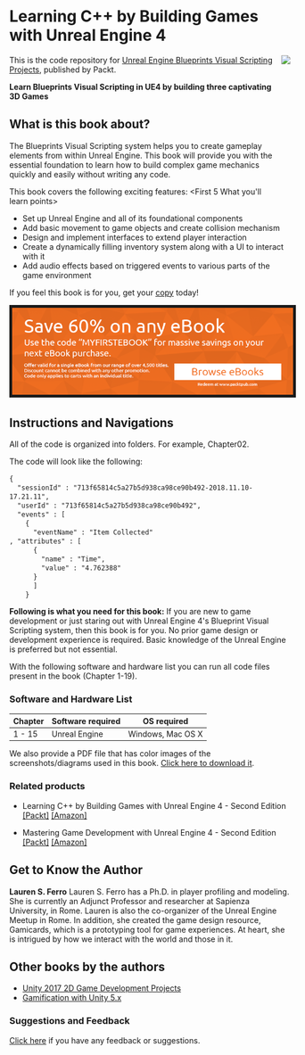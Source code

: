 # Learning C++ by Building Games with Unreal Engine 4

<a href="https://www.packtpub.com/game-development/unreal-engine-blueprints-visual-scripting-projects?utm_source=github&utm_medium=repository&utm_campaign=9781789532425"><img src="https://www.packtpub.com/sites/default/files/9781789532425_cover.png" height="256px" align="right"></a>

This is the code repository for [Unreal Engine Blueprints Visual Scripting Projects](https://www.packtpub.com/game-development/unreal-engine-blueprints-visual-scripting-projects?utm_source=github&utm_medium=repository&utm_campaign=9781789532425), published by Packt.

**Learn Blueprints Visual Scripting in UE4 by building three captivating 3D Games**

## What is this book about?
The Blueprints Visual Scripting system helps you to create gameplay elements from within Unreal Engine. This book will provide you with the essential foundation to learn how to build complex game mechanics quickly and easily without writing any code.

This book covers the following exciting features: <First 5 What you'll learn points>
* Set up Unreal Engine and all of its foundational components
* Add basic movement to game objects and create collision mechanism
* Design and implement interfaces to extend player interaction
* Create a dynamically filling inventory system along with a UI to interact with it
* Add audio effects based on triggered events to various parts of the game environment

If you feel this book is for you, get your [copy](https://www.amazon.com/dp/1789532426) today!

<a href="https://www.packtpub.com/?utm_source=github&utm_medium=banner&utm_campaign=GitHubBanner"><img src="https://raw.githubusercontent.com/PacktPublishing/GitHub/master/GitHub.png" 
alt="https://www.packtpub.com/" border="5" /></a>


## Instructions and Navigations
All of the code is organized into folders. For example, Chapter02.

The code will look like the following:
```
{
  "sessionId" : "713f65814c5a27b5d938ca98ce90b492-2018.11.10-17.21.11",
  "userId" : "713f65814c5a27b5d938ca98ce90b492",
  "events" : [
    {
      "eventName" : "Item Collected"
, "attributes" : [
      {
        "name" : "Time",
        "value" : "4.762388"
      }
      ]
    }
```

**Following is what you need for this book:**
If you are new to game development or just staring out with Unreal Engine 4's Blueprint Visual Scripting system, then this book is for you. No prior game design or development experience is required. Basic knowledge of the Unreal Engine is preferred but not essential.

With the following software and hardware list you can run all code files present in the book (Chapter 1-19).

### Software and Hardware List

| Chapter  | Software required                   | OS required                        |
| -------- | ------------------------------------| -----------------------------------|
| 1 - 15   | Unreal Engine                       | Windows, Mac OS X |


We also provide a PDF file that has color images of the screenshots/diagrams used in this book. [Click here to download it](https://www.packtpub.com/sites/default/files/downloads/9781789532425_ColorImages.pdf).

### Related products <Other books you may enjoy>
* Learning C++ by Building Games with Unreal Engine 4 - Second Edition [[Packt]](https://www.packtpub.com/game-development/learning-c-building-games-unreal-engine-4-second-edition?utm_source=github&utm_medium=repository&utm_campaign=9781788476249) [[Amazon]](https://www.amazon.com/dp/1788476247)

* Mastering Game Development with Unreal Engine 4 - Second Edition [[Packt]](https://www.packtpub.com/game-development/mastering-game-development-unreal-engine-4-second-edition?utm_source=github&utm_medium=repository&utm_campaign=9781788991445) [[Amazon]](https://www.amazon.com/dp/1788991443)

## Get to Know the Author
**Lauren S. Ferro**
Lauren S. Ferro has a Ph.D. in player profiling and modeling. She is currently an Adjunct Professor and researcher at Sapienza University, in Rome. Lauren is also the co-organizer of the Unreal Engine Meetup in Rome. In addition, she created the game design resource, Gamicards, which is a prototyping tool for game experiences. At heart, she is intrigued by how we interact with the world and those in it.

## Other books by the authors
* [Unity 2017 2D Game Development Projects](https://www.packtpub.com/game-development/unity-2017-2d-game-development-projects?utm_source=github&utm_medium=repository&utm_campaign=9781786460271)
* [Gamification with Unity 5.x](https://www.packtpub.com/game-development/gamification-unity-5x?utm_source=github&utm_medium=repository&utm_campaign=9781786463487)

### Suggestions and Feedback
[Click here](https://docs.google.com/forms/d/e/1FAIpQLSdy7dATC6QmEL81FIUuymZ0Wy9vH1jHkvpY57OiMeKGqib_Ow/viewform) if you have any feedback or suggestions.
